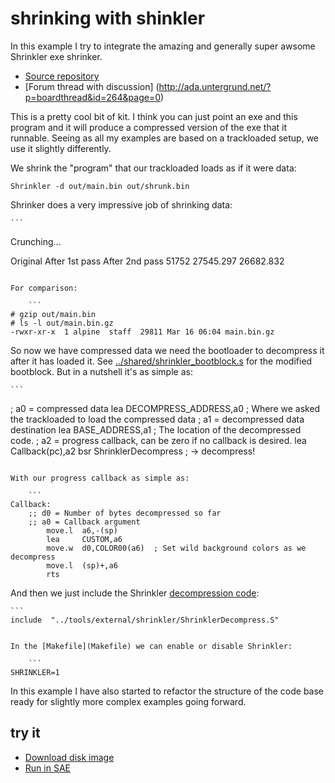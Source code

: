 shrinking with shinkler
=======================

In this example I try to integrate the amazing and generally super awsome Shrinkler exe shrinker.

   * [Source repository](https://bitbucket.org/askeksa/shrinkler)
   * [Forum thread with discussion] (http://ada.untergrund.net/?p=boardthread&id=264&page=0)

This is a pretty cool bit of kit.  I think you can just point an exe and this program and it will produce a compressed version of the exe that it runnable. Seeing as all my examples are based on a trackloaded setup, we use it slightly differently.

We shrink the "program" that our trackloaded loads as if it were data:

   ```
   Shrinkler -d out/main.bin out/shrunk.bin
```

Shrinker does a very impressive job of shrinking data:

    ```
Crunching...

Original  After 1st pass  After 2nd pass
   51752       27545.297       26682.832
```

For comparison:

    ```
# gzip out/main.bin
# ls -l out/main.bin.gz
-rwxr-xr-x  1 alpine  staff  29811 Mar 16 06:04 main.bin.gz
```

So now we have compressed data we need the bootloader to decompress it after it has loaded it.  See [../shared/shrinkler_bootblock.s](../shared/shrinkler_bootblock.s) for the modified bootblock. But in a nutshell it's as simple as:

    ```
 ; a0 = compressed data
 lea     DECOMPRESS_ADDRESS,a0             ; Where we asked the trackloaded to load the compressed data
 ; a1 = decompressed data destination
 lea     BASE_ADDRESS,a1                   ; The location of the decompressed code.
 ; a2 = progress callback, can be zero if no callback is desired.
 lea     Callback(pc),a2
 bsr     ShrinklerDecompress     ; -> decompress!
```

With our progress callback as simple as:

    ```
Callback:
	;; d0 = Number of bytes decompressed so far
	;; a0 = Callback argument
        move.l  a6,-(sp)
        lea     CUSTOM,a6
        move.w  d0,COLOR00(a6)  ; Set wild background colors as we decompress
        move.l  (sp)+,a6
        rts
```

And then we just include the Shrinkler [decompression code](../tools/external/shrinkler/ShrinklerDecompress.S):

    ```
    include  "../tools/external/shrinkler/ShrinklerDecompress.S"
```

In the [Makefile](Makefile) we can enable or disable Shrinkler:

    ```
SHRINKLER=1
```

In this example I have also started to refactor the structure of the code base ready for slightly more complex examples going forward.


try it
------
  * [Download disk image](bin/shrinker.adf?raw=true)
  * <a href="http://alpine9000.github.io/ScriptedAmigaEmulator/#amiga_examples/shrinkler.adf" target="_blank">Run in SAE</a>